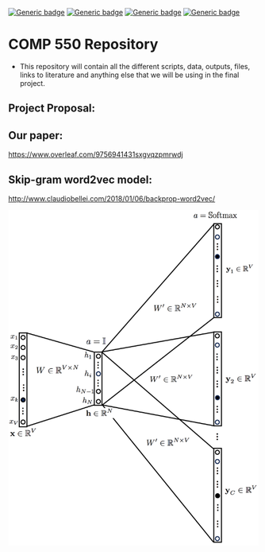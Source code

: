 [![Generic badge](https://img.shields.io/badge/COMP_550_Final_Project-Building-blue.svg)](https://shields.io/)
[![Generic badge](https://img.shields.io/badge/Contributors-3-<COLOR>.svg)](https://shields.io/)
[![Generic badge](https://img.shields.io/badge/COMP550-Natural_Language_Processing-red.svg)](https://shields.io/)
[![Generic badge](https://img.shields.io/badge/Neat_level-OVER_9000-green.svg)](https://shields.io/)

# COMP 550 Repository 
- This repository will contain all the different scripts, data, outputs, files, links to literature and anything else that we will be using in the final project. 

## Project Proposal: 


## Our paper: 

https://www.overleaf.com/9756941431sxgvqzpmrwdj

## Skip-gram word2vec model: 

http://www.claudiobellei.com/2018/01/06/backprop-word2vec/

![](figs/Skipgram.png)
